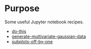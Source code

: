 # Purpose

Some useful Jupyter notebook recipes.

* [do-this](https://nbviewer.jupyter.org/github/oneoffcoder/jupyter/blob/master/recipe/do-this.ipynb?flush_cache=true)
* [generate-multivariate-gaussian-data](https://nbviewer.jupyter.org/github/oneoffcoder/jupyter/blob/master/recipe/generate-multivariate-guassian-data.ipynb?flush_cache=true)
* [subplots-off-by-one](https://nbviewer.jupyter.org/github/oneoffcoder/jupyter/blob/master/recipe/subplots-off-by-one.ipynb?flush_cache=true)

